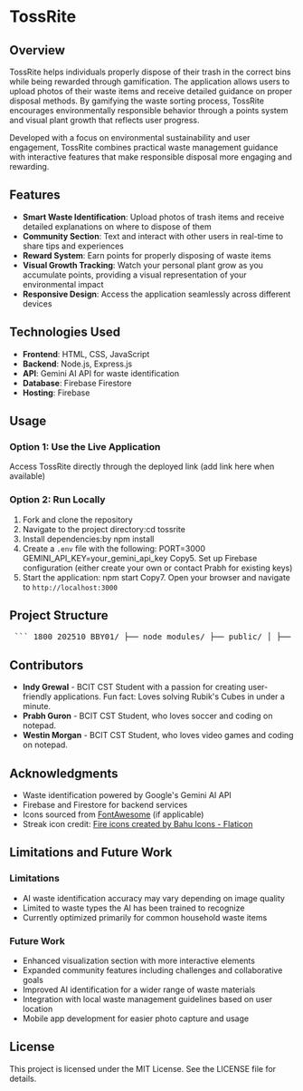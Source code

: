 # TossRite

## Overview
TossRite helps individuals properly dispose of their trash in the correct bins while being rewarded through gamification. The application allows users to upload photos of their waste items and receive detailed guidance on proper disposal methods. By gamifying the waste sorting process, TossRite encourages environmentally responsible behavior through a points system and visual plant growth that reflects user progress.

Developed with a focus on environmental sustainability and user engagement, TossRite combines practical waste management guidance with interactive features that make responsible disposal more engaging and rewarding.

## Features

- **Smart Waste Identification**: Upload photos of trash items and receive detailed explanations on where to dispose of them
- **Community Section**: Text and interact with other users in real-time to share tips and experiences
- **Reward System**: Earn points for properly disposing of waste items
- **Visual Growth Tracking**: Watch your personal plant grow as you accumulate points, providing a visual representation of your environmental impact
- **Responsive Design**: Access the application seamlessly across different devices

## Technologies Used

- **Frontend**: HTML, CSS, JavaScript
- **Backend**: Node.js, Express.js
- **API**: Gemini AI API for waste identification
- **Database**: Firebase Firestore
- **Hosting**: Firebase

## Usage

### Option 1: Use the Live Application
Access TossRite directly through the deployed link (add link here when available)

### Option 2: Run Locally
1. Fork and clone the repository
2. Navigate to the project directory:cd tossrite
3. Install dependencies:by npm install
4. Create a `.env` file with the following:
PORT=3000
GEMINI_API_KEY=your_gemini_api_key
Copy5. Set up Firebase configuration (either create your own or contact Prabh for existing keys)
6. Start the application:
npm start
Copy7. Open your browser and navigate to `http://localhost:3000`

## Project Structure
<pre> ``` 1800_202510_BBY01/ ├── node_modules/ ├── public/ │ ├── html/ │ ├── images/ │ └── styles/ │ ├── community.css │ ├── leaderboard.css │ ├── Login.css │ ├── main.css │ ├── main2.css │ ├── mainPage.css │ ├── plantlevel.css │ ├── style.css │ ├── template.css │ └── visualization.css ├── client.js ├── community.js ├── displayUser.js ├── firebase-config.js ├── firebaseAPI.js ├── index1.html ├── leaderboard.js ├── plantgrowth.js ├── plantlevel.js ├── UserPage.html ├── .env ├── .gitignore ├── index.html ├── package-lock.json ├── package.json ├── README.md └── server.js ``` </pre>

## Contributors
- **Indy Grewal** - BCIT CST Student with a passion for creating user-friendly applications. Fun fact: Loves solving Rubik's Cubes in under a minute.
- **Prabh Guron** - BCIT CST Student, who loves soccer and coding on notepad.
- **Westin Morgan** - BCIT CST Student, who loves video games and coding on notepad.

## Acknowledgments

- Waste identification powered by Google's Gemini AI API
- Firebase and Firestore for backend services
- Icons sourced from [FontAwesome](https://fontawesome.com/) (if applicable)
- Streak icon credit: <a href="https://www.flaticon.com/free-icons/fire" title="fire icons">Fire icons created by Bahu Icons - Flaticon</a>

## Limitations and Future Work
### Limitations

- AI waste identification accuracy may vary depending on image quality
- Limited to waste types the AI has been trained to recognize
- Currently optimized primarily for common household waste items

### Future Work

- Enhanced visualization section with more interactive elements
- Expanded community features including challenges and collaborative goals
- Improved AI identification for a wider range of waste materials
- Integration with local waste management guidelines based on user location
- Mobile app development for easier photo capture and usage

## License
This project is licensed under the MIT License. See the LICENSE file for details.
